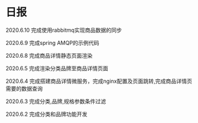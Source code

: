 # 日报

2020.6.10
完成使用rabbitmq实现商品数据的同步

2020.6.9
完成spring AMQP的示例代码

2020.6.8
完成商品详情静态页面渲染

2020.6.5
完成渲染分类品牌至商品详情页面

2020.6.4
完成搭建商品详情微服务，完成nginx配置及页面跳转,完成商品详情页需要的数据查询

2020.6.3
完成分类,品牌,规格参数条件过滤

2020.6.2
完成分类和品牌功能开发
